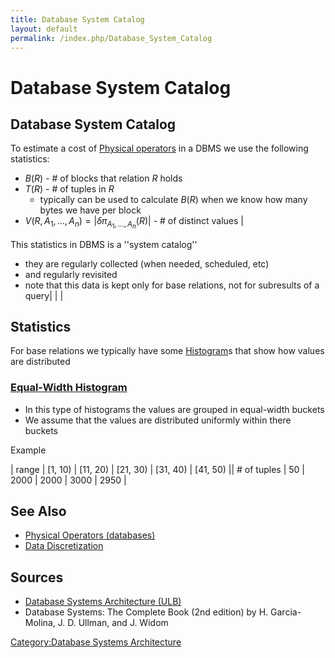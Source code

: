 ```yaml
---
title: Database System Catalog
layout: default
permalink: /index.php/Database_System_Catalog
---
```


# Database System Catalog

## Database System Catalog
To estimate a cost of [Physical operators](Physical_Operators_(databases)) in a DBMS we use the following statistics:
- $B(R)$ - # of blocks that relation $R$ holds
- $T(R)$ - # of tuples in $R$
  - typically can be used to calculate $B(R)$ when we know how many bytes we have per block
- $V(R, A_1, ..., A_n) = |  \delta \pi_{A_1, ..., A_n} (R)  |$ - # of distinct values  |

This statistics in DBMS is a ''system catalog''
- they are regularly collected (when needed, scheduled, etc) 
- and regularly revisited 
- note that this data is kept only for base relations, not for subresults of a query|   | |
## Statistics
For base relations we typically have some [Histogram](Histogram)s that show how values are distributed

### [Equal-Width Histogram](Data_Discretization#Equal-Width_Partitioning)
- In this type of histograms the values are grouped in equal-width buckets
- We assume that the values are distributed uniformly within there buckets 

Example 

|   range   |  [1, 10)   |  [11, 20)  |  [21, 30)  |  [31, 40)  |  [41, 50)  ||   # of tuples   |  50  |  2000  |  2000  |  3000  |  2950  |


## See Also
- [Physical Operators (databases)](Physical_Operators_(databases))
- [Data Discretization](Data_Discretization)

## Sources
- [Database Systems Architecture (ULB)](Database_Systems_Architecture_(ULB))
- Database Systems: The Complete Book (2nd edition) by H. Garcia-Molina, J. D. Ullman, and J. Widom

[Category:Database Systems Architecture](Category_Database_Systems_Architecture)